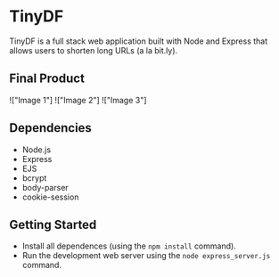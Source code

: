 # TinyDF 

TinyDF is a full stack web application built with Node and Express that allows users to shorten long URLs (a la bit.ly).

## Final Product

!["Image 1"]
!["Image 2"]
!["Image 3"]


## Dependencies

- Node.js
- Express
- EJS
- bcrypt
- body-parser
- cookie-session

## Getting Started

- Install all dependences (using the `npm install` command).
- Run the development web server using the `node express_server.js` command.